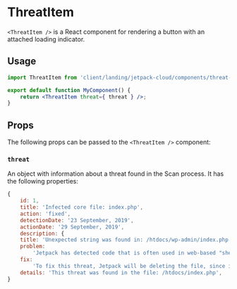 # ThreatItem

`<ThreatItem />` is a React component for rendering a button with an attached loading indicator.

## Usage

```jsx
import ThreatItem from 'client/landing/jetpack-cloud/components/threat-item';

export default function MyComponent() {
	return <ThreatItem threat={ threat } />;
}
```

## Props

The following props can be passed to the `<ThreatItem />` component:

### `threat`

An object with information about a threat found in the Scan process. It has the following properties:

```js
{
    id: 1,
    title: 'Infected core file: index.php',
    action: 'fixed',
    detectionDate: '23 September, 2019',
    actionDate: '29 September, 2019',
    description: {
    title: 'Unexpected string was found in: /htdocs/wp-admin/index.php',
    problem:
        'Jetpack has detected code that is often used in web-based "shell" programs. If you believe the file(s) have been infected they need to be cleaned.',
    fix:
        'To fix this threat, Jetpack will be deleting the file, since it’s not a part of the original WordPress.',
    details: 'This threat was found in the file: /htdocs/index.php',
}
```
